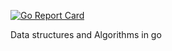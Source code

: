 [![Go Report Card](https://goreportcard.com/badge/github.com/pradeep-raja/algorithm)](https://goreportcard.com/report/github.com/pradeep-raja/algorithm)

Data structures and Algorithms in go
